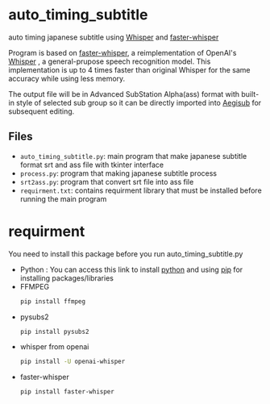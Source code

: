 # auto_timing_subtitle
auto timing japanese subtitle using [Whisper](https://github.com/openai/whisper) and [faster-whisper](https://github.com/SYSTRAN/faster-whisper)

Program is based on [faster-whisper](https://github.com/SYSTRAN/faster-whisper), a reimplementation of OpenAI's [Whisper](https://github.com/openai/whisper) , a general-prupose speech recognition model. This implementation is up to 4 times faster than original Whisper for the same accuracy while using less memory.

The output file will be in Advanced SubStation Alpha(ass) format with built-in style of selected sub group so it can be directly imported into [Aegisub](https://github.com/Aegisub/Aegisub) for subsequent editing.
## Files
- `auto_timing_subtitle.py`: main program that make japanese subtitle format srt and ass file with tkinter interface
- `process.py`: program that making japanese subtitle process
- `srt2ass.py`: program that convert srt file into ass file
- `requirment.txt`: contains requirment library that must be installed before running the main program
# requirment
You need to install this package before you run auto_timing_subtitle.py
* Python : You can access this link to install [python](https://www.python.org/downloads/) and using [pip](https://pypi.org/project/pip/) for installing  packages/libraries
* FFMPEG
  ```bash
  pip install ffmpeg
* pysubs2
  ```bash
  pip install pysubs2
* whisper from openai
  ```bash
  pip install -U openai-whisper
* faster-whisper
  ```bash
  pip install faster-whisper
